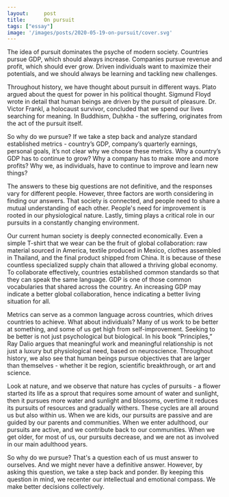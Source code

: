 ```yaml
---
layout:     post
title:      On pursuit
tags: ["essay"]
image: '/images/posts/2020-05-19-on-pursuit/cover.svg'
---
```


The idea of pursuit dominates the psyche of modern society. Countries pursue GDP, which should always increase. Companies pursue revenue and profit, which should ever grow.  Driven individuals want to maximize their potentials, and we should always be learning and tackling new challenges.

Throughout history, we have thought about pursuit in different ways. Plato argued about the quest for power in his political thought. Sigmund Floyd wrote in detail that human beings are driven by the pursuit of pleasure. Dr. Victor Frankl, a holocaust survivor, concluded that we spend our lives searching for meaning. In Buddhism, Duḥkha - the suffering, originates from the act of the pursuit itself.

So why do we pursue? If we take a step back and analyze standard established metrics - country’s GDP, company’s quarterly earnings, personal goals, it’s not clear why we choose these metrics. Why a country’s GDP has to continue to grow? Why a company has to make more and more profits? Why we, as individuals, have to continue to improve and learn new things?

The answers to these big questions are not definitive, and the responses vary for different people. However, three factors are worth considering in finding our answers. That society is connected, and people need to share a mutual understanding of each other. People's need for improvement is rooted in our physiological nature. Lastly, timing plays a critical role in our pursuits in a constantly changing environment.

Our current human society is deeply connected economically. Even a simple T-shirt that we wear can be the fruit of global collaboration: raw material sourced in America, textile produced in Mexico, clothes assembled in Thailand, and the final product shipped from China. It is because of these countless specialized supply chain that allowed a thriving global economy. To collaborate effectively, countries established common standards so that they can speak the same language. GDP is one of those common vocabularies that shared across the country. An increasing GDP may indicate a better global collaboration, hence indicating a better living situation for all.

Metrics can serve as a common language across countries, which drives countries to achieve. What about individuals? Many of us work to be better at something, and some of us get high from self-improvement.  Seeking to be better is not just psychological but biological. In his book “Principles,” Ray Dalio argues that meaningful work and meaningful relationship is not just a luxury but physiological need, based on neuroscience. Throughout history, we also see that human beings pursue objectives that are larger than themselves - whether it be region, scientific breakthrough, or art and science.

Look at nature, and we observe that nature has cycles of pursuits - a flower started its life as a sprout that requires some amount of water and sunlight, then it pursues more water and sunlight and blossoms, overtime it reduces its pursuits of resources and gradually withers. These cycles are all around us but also within us. When we are kids, our pursuits are passive and are guided by our parents and communities. When we enter adulthood, our pursuits are active, and we contribute back to our communities. When we get older, for most of us, our pursuits decrease, and we are not as involved in our main adulthood years.

So why do we pursue? That's a question each of us must answer to ourselves. And we might never have a definitive answer. However, by asking this question, we take a step back and ponder. By keeping this question in mind, we recenter our intellectual and emotional compass. We make better decisions collectively.
